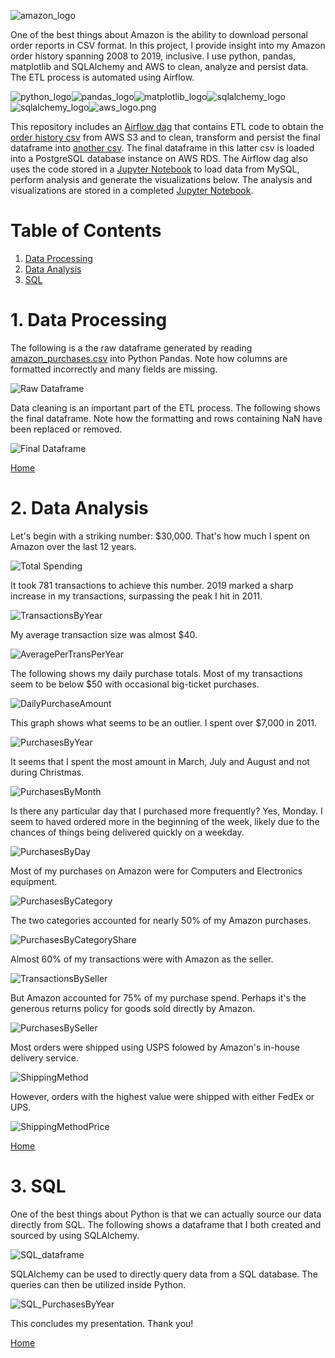 ![amazon_logo](img/amazon_logo.png)

One of the best things about Amazon is the ability to download personal order reports in CSV format. In this project, I provide insight into my Amazon order history spanning 2008 to 2019, inclusive. I use python, pandas, matplotlib and SQLAlchemy and AWS to clean, analyze and persist data. The ETL process is automated using Airflow. 

![python_logo](img/python_logo.png)![pandas_logo](img/pandas_logo.png)![matplotlib_logo](img/matplotlib_logo.png)![sqlalchemy_logo](img/sqlalchemy_logo.png)![sqlalchemy_logo](img/airflow_logo.png)![aws_logo.png](img/aws_logo.png)

This repository includes an [Airflow dag](amazon_aws.py) that contains ETL code to obtain the [order history csv](amazon_purchases.csv) from AWS S3 and to clean, transform and persist the final dataframe into [another csv](amazon_purchases_2.csv). The final dataframe in this latter csv is loaded into a PostgreSQL database instance on AWS RDS. The Airflow dag also uses the code stored in a [Jupyter Notebook](AmazonOrderHistoryAirflow_input.ipynb) to load data from MySQL, perform analysis and generate the visualizations below. The analysis and visualizations are stored in a completed [Jupyter Notebook](AmazonOrderHistoryAirflow_output.ipynb).

# Table of Contents

1. [Data Processing](https://github.com/AmitSamra/AmazonOrderHistoryAirflow#1-data-processing)
2. [Data Analysis](https://github.com/AmitSamra/AmazonOrderHistoryAirflow#2-data-analysis)
3. [SQL](https://github.com/AmitSamra/AmazonOrderHistoryAirflow#3-sql)

# 1. Data Processing

The following is a the raw dataframe generated by reading [amazon_purchases.csv](amazon_purchases.csv) into Python Pandas. Note how columns are formatted incorrectly and many fields are missing. 

![Raw Dataframe](img/raw_dataframe.png)

Data cleaning is an important part of the ETL process. The following shows the final dataframe. Note how the formatting and rows containing NaN have been replaced or removed.

![Final Dataframe](img/final_dataframe.png)

[Home](https://github.com/AmitSamra/AmazonOrderHistoryAirflow#)

# 2. Data Analysis

Let's begin with a striking number: $30,000. That's how much I spent on Amazon over the last 12 years. 

![Total Spending](img/total_spent.png)

It took 781 transactions to achieve this number. 2019 marked a sharp increase in my transactions, surpassing the peak I hit in 2011. 

![TransactionsByYear](img/TransactionsByYear.png)

My average transaction size was almost $40.

![AveragePerTransPerYear](img/AveragePerTransPerYear.png)

The following shows my daily purchase totals. Most of my transactions seem to be below $50 with occasional big-ticket purchases. 

![DailyPurchaseAmount](img/DailyPurchaseAmount.png)

This graph shows what seems to be an outlier. I spent over $7,000 in 2011. 

![PurchasesByYear](img/PurchasesByYear.png)

It seems that I spent the most amount in March, July and August and not during Christmas. 

![PurchasesByMonth](img/PurchasesByMonth.png)

Is there any particular day that I purchased more frequently? Yes, Monday. I seem to haved ordered more in the beginning of the week, likely due to the chances of things being delivered quickly on a weekday. 

![PurchasesByDay](img/PurchasesByDay.png)

Most of my purchases on Amazon were for Computers and Electronics equipment. 

![PurchasesByCategory](img/PurchasesByCategory.png)

The two categories accounted for nearly 50% of my Amazon purchases. 

![PurchasesByCategoryShare](img/PurchasesByCategoryShare.png)

Almost 60% of my transactions were with Amazon as the seller. 

![TransactionsBySeller](img/TransactionsBySeller.png)

But Amazon accounted for 75% of my purchase spend. Perhaps it's the generous returns policy for goods sold directly by Amazon. 

![PurchasesBySeller](img/PurchasesBySeller.png)

Most orders were shipped using USPS folowed by Amazon's in-house delivery service. 

![ShippingMethod](img/ShippingMethod.png)

However, orders with the highest value were shipped with either FedEx or UPS. 

![ShippingMethodPrice](img/ShippingMethodPrice.png)

[Home](https://github.com/AmitSamra/AmazonOrderHistoryAirflow#)

# 3. SQL

One of the best things about Python is that we can actually source our data directly from SQL. The following shows a dataframe that I both created and sourced by using SQLAlchemy. 

![SQL_dataframe](img/SQL_dataframe.png)

SQLAlchemy can be used to directly query data from a SQL database. The queries can then be utilized inside Python. 

![SQL_PurchasesByYear](img/SQL_PurchasesByYear.png)

This concludes my presentation. Thank you! 

[Home](https://github.com/AmitSamra/AmazonOrderHistoryAirflow#)